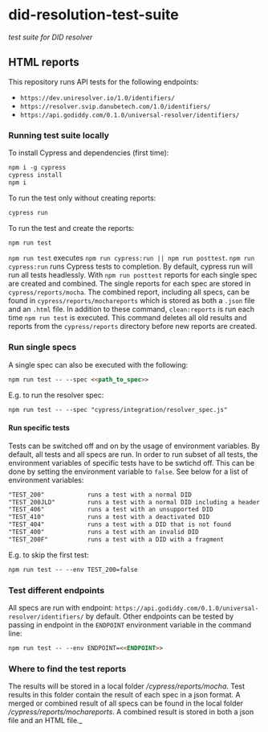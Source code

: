 # did-resolution-test-suite
_test suite for DID resolver_

## HTML reports

This repository runs API tests for the following endpoints:
- `https://dev.uniresolver.io/1.0/identifiers/`
- `https://resolver.svip.danubetech.com/1.0/identifiers/`
- `https://api.godiddy.com/0.1.0/universal-resolver/identifiers/`

<!-- In the current version of this repository, the report of https://dev.uniresolver.io/1.0/identifiers/ is shown.  -->

### Running test suite locally

To install Cypress and dependencies (first time):
```markdown
npm i -g cypress
cypress install
npm i
```

To run the test only without creating reports:
```markdown
cypress run
```

To run the test and create the reports:

```markdown
npm run test
```

`npm run test` executes `npm run cypress:run || npm run posttest`. `npm run cypress:run`
runs Cypress tests to completion. By default, cypress run will run
all tests headlessly. With `npm run posttest` reports for each single spec are created and combined. The
single reports for each spec are stored in `cypress/reports/mocha`. The combined report, including all specs,
can be found in `cypress/reports/mochareports` which is stored as both a `.json` file and an `.html` file.
In addition to these command, `clean:reports` is run each
time `npm run test` is executed. This command deletes all old results and reports from
the `cypress/reports` directory before new reports are created.

### Run single specs
A single spec can also be executed with the following:

```markdown
npm run test -- --spec <<path_to_spec>>
```

E.g. to run the resolver spec:

```markdown
npm run test -- --spec "cypress/integration/resolver_spec.js"
```

#### Run specific tests

Tests can be switched off and on by the usage of environment variables. By default, all tests and all specs are run. In order to run subset of all tests,
the environment variables of specific tests have to be swtichd off. This can be done by setting the environment variable to `false`. See below for a list of environment variables:

````markdown 
"TEST_200"            runs a test with a normal DID
"TEST_200JLD"         runs a test with a normal DID including a header
"TEST_406"            runs a test with an unsupported DID
"TEST_410"            runs a test with a deactivated DID
"TEST_404"            runs a test with a DID that is not found
"TEST_400"            runs a test with an invalid DID
"TEST_200F"           runs a test with a DID with a fragment
````

E.g. to skip the first test:

```markdown
npm run test -- --env TEST_200=false
```


### Test different endpoints
All specs are run with endpoint: `https://api.godiddy.com/0.1.0/universal-resolver/identifiers/` by default. Other endpoints can
be tested by passing in endpoint in the `ENDPOINT` environment variable in the command line:

```markdown
npm run test -- --env ENDPOINT=<<ENDPOINT>>
```

### Where to find the test reports
The results will be stored in a local folder _/cypress/reports/mocha_.
Test results in this folder contain the result of each spec in a json format.
A merged or combined result of all specs can be found in the local folder
_/cypress/reports/mochareports_. A combined result is stored in both a json file and an HTML file._ 

